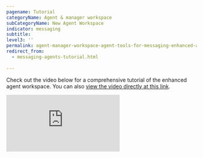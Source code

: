 ```yaml
---
pagename: Tutorial
categoryName: Agent & manager workspace
subCategoryName: New Agent Workspace
indicator: messaging
subtitle: 
level3: ''
permalink: agent-manager-workspace-agent-tools-for-messaging-enhanced-agent-workspace-for-messaging-tutorial.html
redirect_from:
  - messaging-agents-tutorial.html
  
---
```


Check out the video below for a comprehensive tutorial of the enhanced agent workspace. You can also [view the video directly at this link](https://vimeo.com/357193087/7d6d59ca85).

<iframe style="max-width: 750px;" src="https://player.vimeo.com/video/357193087" frameborder="0" webkitallowfullscreen mozallowfullscreen allowfullscreen></iframe>
